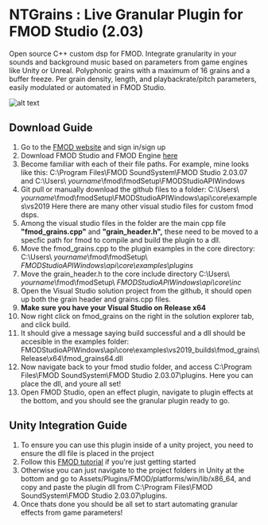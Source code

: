 # NTGrains : Live Granular Plugin for FMOD Studio  (2.03)

Open source C++ custom dsp for FMOD. Integrate granularity in your sounds and background music based on parameters from game engines like Unity or Unreal. Polyphonic grains with a maximum of 16 grains and a buffer freeze. Per grain density, length, and playbackrate/pitch parameters, easily modulated or automated in FMOD Studio.

![alt text](https://i.imgur.com/kOl4Kpf.png)

## Download Guide
1. Go to the [FMOD website](https://www.fmod.com/ "FMOD Homepage") and sign in/sign up
2. Download FMOD Studio and FMOD Engine [here](https://www.fmod.com/download "download page")
3. Become familiar with each of their file paths. For example, mine looks like this:
C:\Program Files\FMOD SoundSystem\FMOD Studio 2.03.07
and
C:\Users\ *yourname*\fmod\fmodSetup\FMODStudioAPIWindows
4. Git pull or manually download the github files to a folder:
C:\Users\ *yourname*\fmod\fmodSetup\FMODStudioAPIWindows\api\core\examples\vs2019
Here there are many other visual studio files for custom fmod dsps.
5. Among the visual studio files in the folder are the main cpp file **"fmod_grains.cpp"** and **"grain_header.h",** these need to be moved to a specfic path for fmod to compile and build the plugin to a dll.
6. Move the fmod_grains.cpp to the plugin examples in the core directory: C:\Users\ *yourname*\fmod\fmodSetup\ *FMODStudioAPIWindows\api\core\examples\plugins*
7. Move the grain_header.h to the core include directory C:\Users\ *yourname*\fmod\fmodSetup\ *FMODStudioAPIWindows\api\core\inc*
8. Open the Visual Studio solution project from the github, it should open up both the grain header and grains.cpp files.
9. **Make sure you have your Visual Studio on Release x64**
10. Now right click on fmod_grains on the right in the solution explorer tab, and click build.
11. It should give a message saying build successful and a dll should be accesible in the examples folder: FMODStudioAPIWindows\api\core\examples\vs2019\_builds\fmod_grains\Release\x64\fmod_grains64.dll
12. Now navigate back to your fmod studio folder, and access C:\Program Files\FMOD SoundSystem\FMOD Studio 2.03.07\plugins. Here you can place the dll, and youre all set!
13. Open FMOD Studio, open an effect plugin, navigate to plugin effects at the bottom, and you should see the granular plugin ready to go.

## Unity Integration Guide
1. To ensure you can use this plugin inside of a unity project, you need to ensure the dll file is placed in the project
2. Follow this [FMOD tutorial]("https://www.fmod.com/docs/2.00/unity/integration-tutorial.html") if you're just getting started
3. Otherwise you can just navigate to the project folders in Unity at the bottom and go to Assets/Plugins/FMOD/platforms/win/lib/x86_64, and copy and paste the plugin dll from C:\Program Files\FMOD SoundSystem\FMOD Studio 2.03.07\plugins.
4. Once thats done you should be all set to start automating granular effects from game parameters! 
